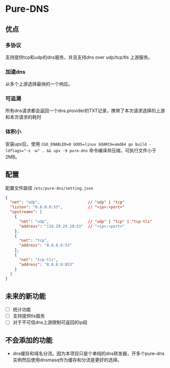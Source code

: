 # Pure-DNS

## 优点

### 多协议

支持提供tcp和udp的dns服务，并且支持dns over udp/tcp/tls 上游服务。

### 加速dns

从多个上游选择最快的一个响应。

### 可追溯

所有dns请求都会返回一个dns.provider的TXT记录，携带了本次请求选择的上游和本次请求的耗时

### 体积小

安装upx后，使用 `CGO_ENABLED=0 GOOS=linux GOARCH=amd64 go build -ldflags="-s -w" . && upx -9 pure-dns` 命令编译并压缩，可执行文件小于2MB。

## 配置

配置文件路径 `/etc/pure-dns/setting.json`

```json
{
  "net": "udp",                     // "udp" | "tcp"
  "listen": "0.0.0.0:53",           // "<ip>:<port>"
  "upstreams": [
    {
      "net": "udp",                 // "udp" | "tcp" | "tcp-tls"
      "address": "119.29.29.29:53"  // "<ip>:<port>"
    },
    {
      "net": "tcp",
      "address": "8.8.8.8:53"
    },
    {
      "net": "tcp-tls",
      "address": "8.8.8.8:853"
    }
  ]
}
```

## 未来的新功能
- [ ] 统计功能
- [ ] 支持提供tls服务
- [ ] 对于不可信dns上游限制可返回的ip段

## 不会添加的功能
- dns缓存和域名分流。因为本项目只是个单纯的dns转发器，开多个pure-dns实例然后使用dnsmasq作为缓存和分流是更好的选择。